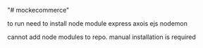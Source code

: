 "# mockecommerce" 

 to run need to install node module express axois ejs nodemon


 cannot add node modules to repo. manual installation is required
